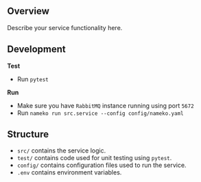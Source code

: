 ## Overview

Describe your service functionality here.

## Development

**Test**

- Run `pytest`

**Run**

- Make sure you have `RabbitMQ` instance running using port `5672`
- Run `nameko run src.service --config config/nameko.yaml`

## Structure

- `src/` contains the service logic.
- `test/` contains code used for unit testing using `pytest`.
- `config/` contains configuration files used to run the service.
- `.env` contains environment variables.
